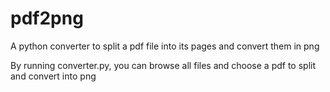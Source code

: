 # pdf2png
A python converter to split a pdf file into its pages and convert them in png 

By running converter.py, you can browse all files and choose a pdf to split and convert into png

